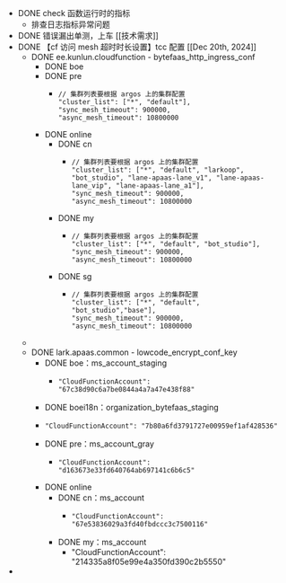- DONE check 函数运行时的指标
	- 排查日志指标异常问题
- DONE 错误漏出单测，上车 [[技术需求]]
- DONE 【cf 访问 mesh 超时时长设置】tcc 配置 [[Dec 20th, 2024]]
	- DONE ee.kunlun.cloudfunction - bytefaas_http_ingress_conf
		- DONE boe
		- DONE pre
			- ```
			  // 集群列表要根据 argos 上的集群配置
			  "cluster_list": ["*", "default"],
			  "sync_mesh_timeout": 900000,
			  "async_mesh_timeout": 10800000
			  ```
		- DONE online
			- DONE cn
				- ```
				  // 集群列表要根据 argos 上的集群配置
				  "cluster_list": ["*", "default", "larkoop", "bot_studio", "lane-apaas-lane_v1", "lane-apaas-lane_vip", "lane-apaas-lane_a1"],
				  "sync_mesh_timeout": 900000,
				  "async_mesh_timeout": 10800000
				  ```
			- DONE my
				- ```
				  // 集群列表要根据 argos 上的集群配置
				  "cluster_list": ["*", "default", "bot_studio"],
				  "sync_mesh_timeout": 900000,
				  "async_mesh_timeout": 10800000
				  ```
			- DONE sg
				- ```
				  // 集群列表要根据 argos 上的集群配置
				  "cluster_list": ["*", "default", "bot_studio","base"],
				  "sync_mesh_timeout": 900000,
				  "async_mesh_timeout": 10800000
				  ```
	-
	- DONE lark.apaas.common - lowcode_encrypt_conf_key
		- DONE boe：ms_account_staging
			- ```
			  "CloudFunctionAccount": "67c38d90c6a7be0844a4a7a47e438f88"
			  ```
		- DONE boei18n：organization_bytefaas_staging
		- ```
		  "CloudFunctionAccount": "7b80a6fd3791727e00959ef1af428536"
		  ```
		- DONE pre：ms_account_gray
			- ```
			  "CloudFunctionAccount": "d163673e33fd640764ab697141c6b6c5"
			  ```
		- DONE online
			- DONE cn：ms_account
				- ```
				  "CloudFunctionAccount": "67e53836029a3fd40fbdccc3c7500116"
				  ```
			- DONE my：ms_account
				- "CloudFunctionAccount": "214335a8f05e99e4a350fd390c2b5550"
-